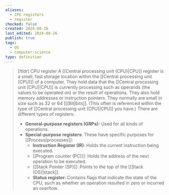 ```yaml
---
aliases:
  - CPU registers
  - register
checked: false
created: 2024-08-26
last_edited: 2024-08-26
publish: true
tags:
  - OS
  - computer-science
type: definition
---
```

>[!tldr] CPU register
>A [[Central processing unit (CPU)|CPU]] register is a small, fast storage location within the [[Central processing unit (CPU)]] of a computer. They hold data that the [[Central processing unit (CPU)|CPU]] is currently processing such as operands (the values to be operated on) or the result of operations. They also hold memory addresses or instruction pointers. They normally are small in size such as 32 or 64 [[[Bit|bits]]. (This often is referenced within the type of [[Central processing unit (CPU)|CPU]] you have.) There are different types of registers:
>- **General-purpose registers (GRPs):** Used for all kinds of operations.
>- **Special-purpose registers**: These have specific purposes for [[Process|processes]]:
>	- **Instruction Register (IR)**: Holds the current instruction being executed.
>	- [[Program counter (PC)]]: Holds the address of the next operation to be executed. 
>	- [[Stack Pointer (SP)]]: Points to the top of the [[Stack (OS)|stack]].
>	- **Status register**: Contains flags that indicate the state of the CPU, such as whether an operation resulted in zero or incurred an overflow. 

